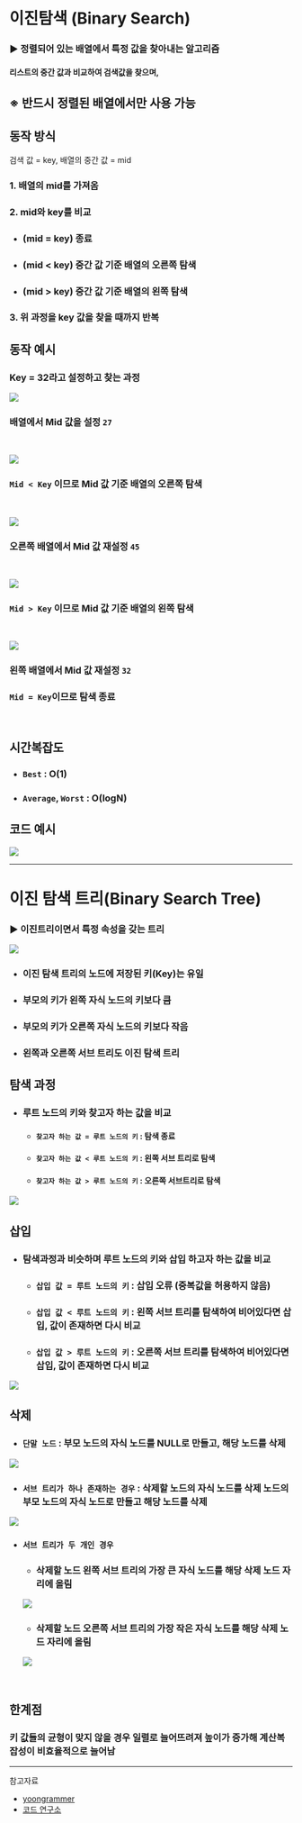 # 이진탐색 (Binary Search)
### ▶ 정렬되어 있는 배열에서 특정 값을 찾아내는 알고리즘
#### 리스트의 중간 값과 비교하여 검색값을 찾으며,
## ※ 반드시 정렬된 배열에서만 사용 가능

## 동작 방식
검색 값 = key, 배열의 중간 값 = mid
### 1. 배열의 mid를 가져옴
### 2. mid와 key를 비교
  * ### (mid = key) 종료
  * ### (mid < key) 중간 값 기준 배열의 오른쪽 탐색
  * ### (mid > key) 중간 값 기준 배열의 왼쪽 탐색
### 3. 위 과정을 key 값을 찾을 때까지 반복

## 동작 예시
### Key = 32라고 설정하고 찾는 과정

![](../CS_IMG/Binary_Search_1.png)
### 배열에서 Mid 값을 설정 `27`
<br/>

![](../CS_IMG/Binary_Search_2.png)
### `Mid < Key` 이므로 Mid 값 기준 배열의 오른쪽 탐색
<br/>

![](../CS_IMG/Binary_Search_3.png)
### 오른쪽 배열에서 Mid 값 재설정 `45`
<br/>

![](../CS_IMG/Binary_Search_4.png)
### `Mid > Key` 이므로 Mid 값 기준 배열의 왼쪽 탐색
<br/>

![](../CS_IMG/Binary_Search_5.png)
### 왼쪽 배열에서 Mid 값 재설정 `32`
### `Mid = Key`이므로 탐색 종료
<br/>


## 시간복잡도
* ### `Best` : O(1)
* ### `Average`, `Worst` : O(logN) 

## 코드 예시
![](../CS_IMG/Binary_Search.png)

<hr/>

# 이진 탐색 트리(Binary Search Tree)
### ▶ 이진트리이면서 특정 속성을 갖는 트리
![](../CS_IMG/Binary_Search_Tree.png)

* ### 이진 탐색 트리의 노드에 저장된 키(Key)는 유일
* ### 부모의 키가 왼쪽 자식 노드의 키보다 큼
* ### 부모의 키가 오른쪽 자식 노드의 키보다 작음
* ### 왼쪽과 오른쪽 서브 트리도 이진 탐색 트리

## 탐색 과정
* ### 루트 노드의 키와 찾고자 하는 값을 비교
    * #### `찾고자 하는 값 = 루트 노드의 키` : 탐색 종료
    * #### `찾고자 하는 값 < 루트 노드의 키` : 왼쪽 서브 트리로 탐색
    * #### `찾고자 하는 값 > 루트 노드의 키` : 오른쪽 서브트리로 탐색
![](../CS_IMG/Binary_Search_Tree_1.png)

## 삽입
* ### 탐색과정과 비슷하며 루트 노드의 키와 삽입 하고자 하는 값을 비교
  * ### `삽입 값 = 루트 노드의 키` : 삽입 오류 (중복값을 허용하지 않음)
  * ### `삽입 값 < 루트 노드의 키` : 왼쪽 서브 트리를 탐색하여 비어있다면 삽입, 값이 존재하면 다시 비교
  * ### `삽입 값 > 루트 노드의 키` : 오른쪽 서브 트리를 탐색하여 비어있다면 삽입, 값이 존재하면 다시 비교
![](../CS_IMG/Binary_Search_Tree_Insert.png)

## 삭제
* ### `단말 노드` : 부모 노드의 자식 노드를 NULL로 만들고, 해당 노드를 삭제
![](../CS_IMG/Binary_Search_Tree_Delete_1.png)
* ### `서브 트리가 하나 존재하는 경우` : 삭제할 노드의 자식 노드를 삭제 노드의 부모 노드의 자식 노드로 만들고 해당 노드를 삭제
![](../CS_IMG/Binary_Search_Tree_Delete_2.png)
* ### `서브 트리가 두 개인 경우`
  * ### 삭제할 노드 왼쪽 서브 트리의 가장 큰 자식 노드를 해당 삭제 노드 자리에 올림
  ![](../CS_IMG/Binary_Search_Tree_Delete_3.png)
  * ### 삭제할 노드 오른쪽 서브 트리의 가장 작은 자식 노드를 해당 삭제 노드 자리에 올림
  ![](../CS_IMG/Binary_Search_Tree_Delete_4.png)

<br/>

## 한계점
### 키 값들의 균형이 맞지 않을 경우 일렬로 늘어뜨려져 높이가 증가해 계산복잡성이 비효율적으로 늘어남

<hr/>

참고자료
* [yoongrammer](https://yoongrammer.tistory.com/75)
* [코드 연구소](https://code-lab1.tistory.com/10)